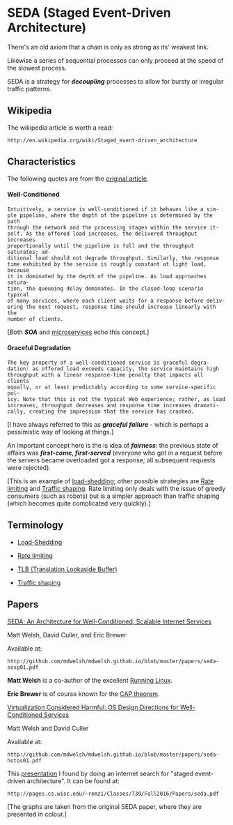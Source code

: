 # SEDA (Staged Event-Driven Architecture)

There's an old axiom that a chain is only as strong as its' weakest link.

Likewise a series of sequential processes can only proceed at the speed of the slowest process.

SEDA is a strategy for ___decoupling___ processes to allow for bursty or irregular traffic patterns.

## Wikipedia

The wikipedia article is worth a read:

    http://en.wikipedia.org/wiki/Staged_event-driven_architecture

## Characteristics

The following quotes are from the [original article](seda-sosp01.pdf).

#### Well-Conditioned

	Intuitively, a service is well-conditioned if it behaves like a sim-
	ple pipeline, where the depth of the pipeline is determined by the path
	through the network and the processing stages within the service it-
	self. As the offered load increases, the delivered throughput increases
	proportionally until the pipeline is full and the throughput saturates; ad-
	ditional load should not degrade throughput. Similarly, the response
	time exhibited by the service is roughly constant at light load, because
	it is dominated by the depth of the pipeline. As load approaches satura-
	tion, the queueing delay dominates. In the closed-loop scenario typical
	of many services, where each client waits for a response before deliv-
	ering the next request, response time should increase linearly with the
	number of clients.

[Both ___SOA___ and [microservices](http://github.com/mramshaw/Microservices) echo this concept.]

#### Graceful Degradation

	The key property of a well-conditioned service is graceful degra-
	dation: as offered load exceeds capacity, the service maintains high
	throughput with a linear response-time penalty that impacts all clients
	equally, or at least predictably according to some service-specific pol-
	icy. Note that this is not the typical Web experience; rather, as load
	increases, throughput decreases and response time increases dramati-
	cally, creating the impression that the service has crashed.

[I have always referred to this as ___graceful failure___ - which is perhaps a pessimistic way of looking at things.]

An important concept here is the is idea of ___fairness___: the previous
state of affairs was ___first-come, first-served___ (everyone who got in
a request before the servers became overloaded got a response; all subsequent
requests were rejected).

[This is an example of [load-shedding](http://en.wikipedia.org/wiki/Load_Shedding);
 other possible strategies are [Rate limiting](http://en.wikipedia.org/wiki/Rate_limiting)
 and [Traffic shaping](http://en.wikipedia.org/wiki/Traffic_shaping). Rate limiting
 only deals with the issue of greedy consumers (such as robots) but is a simpler
 approach than traffic shaping (which becomes quite complicated very quickly).]

## Terminology

* [Load-Shedding](http://en.wikipedia.org/wiki/Load_Shedding)

* [Rate limiting](http://en.wikipedia.org/wiki/Rate_limiting)

* [TLB (Translation Lookaside Buffer)](http://en.wikipedia.org/wiki/Translation_lookaside_buffer)

* [Traffic shaping](http://en.wikipedia.org/wiki/Traffic_shaping)

## Papers

[SEDA: An Architecture for Well-Conditioned, Scalable Internet Services](seda-sosp01.pdf)

Matt Welsh, David Culler, and Eric Brewer

Available at:

    http://github.com/mdwelsh/mdwelsh.github.io/blob/master/papers/seda-sosp01.pdf

__Matt Welsh__ is a co-author of the excellent [Running Linux](http://shop.oreilly.com/product/9780596007607.do).

__Eric Brewer__ is of course known for the [CAP theorem](https://en.wikipedia.org/wiki/CAP_theorem).

[Virtualization Considered Harmful: OS Design Directions for Well-Conditioned Services](seda-hotos01.pdf)

Matt Welsh and David Culler

Available at:

    http://github.com/mdwelsh/mdwelsh.github.io/blob/master/papers/seda-hotos01.pdf

This [presentation](seda.pdf) I found by doing an internet search for "staged event-driven architecture". It can be found at:

    http://pages.cs.wisc.edu/~remzi/Classes/739/Fall2016/Papers/seda.pdf

[The graphs are taken from the original SEDA paper, where they are presented in colour.]

